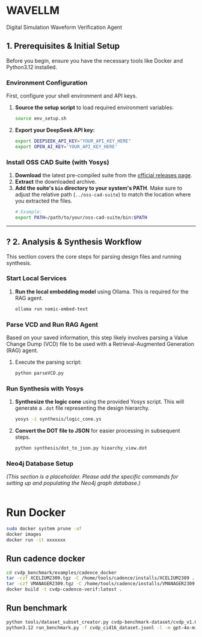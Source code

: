 

# WAVELLM

Digital Simulation Waveform Verification Agent

## 1. Prerequisites & Initial Setup

Before you begin, ensure you have the necessary tools like Docker and Python3.12 installed.

### Environment Configuration

First, configure your shell environment and API keys.

1.  **Source the setup script** to load required environment variables:
    ```bash
    source env_setup.sh
    ```
2.  **Export your DeepSeek API key:**
    ```bash
    export DEEPSEEK_API_KEY="YOUR_API_KEY_HERE"
    export OPEN_AI_KEY='YOUR_API_KEY_HERE'
    ```

### Install OSS CAD Suite (with Yosys)

1.  **Download** the latest pre-compiled suite from the [official releases page](https://github.com/YosysHQ/oss-cad-suite-build/releases).
2.  **Extract** the downloaded archive.
3.  **Add the suite's `bin` directory to your system's PATH**. Make sure to adjust the relative path (`../oss-cad-suite`) to match the location where you extracted the files.
    ```bash
    # Example:
    export PATH=/path/to/your/oss-cad-suite/bin:$PATH
    ```

---

## ? 2. Analysis & Synthesis Workflow

This section covers the core steps for parsing design files and running synthesis.

### Start Local Services

1.  **Run the local embedding model** using Ollama. This is required for the RAG agent.
    ```bash
    ollama run nomic-embed-text
    ```

### Parse VCD and Run RAG Agent

Based on your saved information, this step likely involves parsing a Value Change Dump (VCD) file to be used with a Retrieval-Augmented Generation (RAG) agent.

1.  Execute the parsing script:
    ```bash
    python parseVCD.py
    ```

### Run Synthesis with Yosys

1.  **Synthesize the logic cone** using the provided Yosys script. This will generate a `.dot` file representing the design hierarchy.
    ```bash
    yosys -i synthesis/logic_cone.ys
    ```
2.  **Convert the DOT file to JSON** for easier processing in subsequent steps.
    ```bash
    python synthesis/dot_to_json.py hiearchy_view.dot
    ```

### Neo4j Database Setup

*(This section is a placeholder. Please add the specific commands for setting up and populating the Neo4j graph database.)*

```bash
```
# Run Docker

```bash
sudo docker system prune -af
docker images
docker run -it xxxxxxx
```

## Run cadence docker

```bash
cd cvdp_benchmark/examples/cadence_docker
tar -czf XCELIUM2309.tgz -C /home/tools/cadence/installs/XCELIUM2309 .
tar -czf VMANAGER2309.tgz -C /home/tools/cadence/installs/VMANAGER2309 . 
docker build -t cvdp-cadence-verif:latest .
```

## Run benchmark

```bash
python tools/dataset_subset_creator.py cvdp-benchmark-dataset/cvdp_v1.0_nonagentic_code_generation.jsonl cvdp_cid16_dataset.jsonl --only-cid 16 --add-reports --add-outputs
python3.12 run_benchmark.py -f cvdp_cid16_dataset.jsonl -l -m gpt-4o-mini
```

